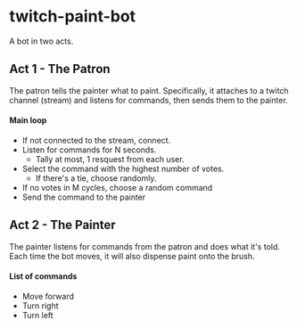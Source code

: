 # twitch-paint-bot

A bot in two acts.

## Act 1 - The Patron

The patron tells the painter what to paint.  Specifically, it attaches to a twitch channel (stream) and listens for commands, then sends them to the painter.

#### Main loop
- If not connected to the stream, connect.
- Listen for commands for N seconds.
  - Tally at most, 1 resquest from each user.
- Select the command with the highest number of votes.
  - If there's a tie, choose randomly.
- If no votes in M cycles, choose a random command
- Send the command to the painter

## Act 2 - The Painter

The painter listens for commands from the patron and does what it's told.  Each time the bot moves, it will also dispense paint onto the brush.

#### List of commands
- Move forward
- Turn right
- Turn left